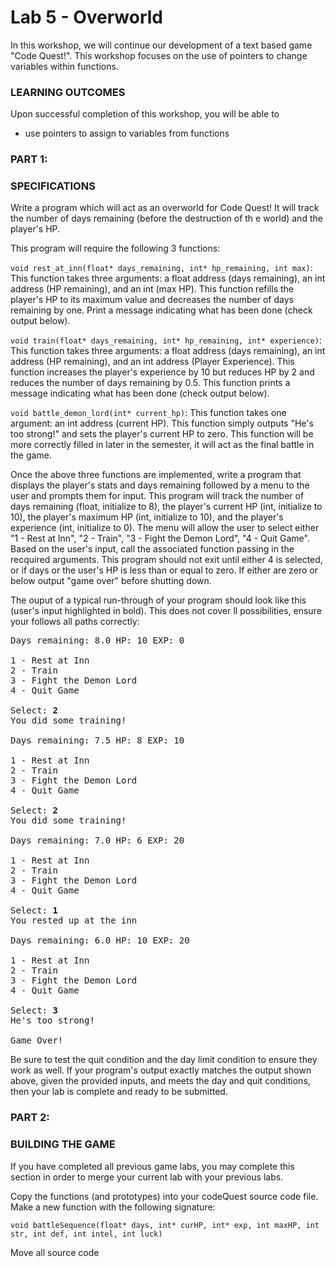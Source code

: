 # Lab 5 - Overworld

In this workshop, we will continue our development of a text based game "Code Quest!". This workshop focuses on the use of pointers to change variables within functions.

### LEARNING OUTCOMES

Upon successful completion of this workshop, you will be able to

- use pointers to assign to variables from functions

### PART 1:

### SPECIFICATIONS

Write a program which will act as an overworld for Code Quest! It will track the number of days remaining (before the destruction of th e world) and the player's HP.

This program will require the following 3 functions:

`void rest_at_inn(float* days_remaining, int* hp_remaining, int max)`: This function takes three arguments: a float address (days remaining), an int address (HP remaining), and an int (max HP). This function refills the player's HP to its maximum value and decreases the number of days remaining by one. Print a message indicating what has been done (check output below).

`void train(float* days_remaining, int* hp_remaining, int* experience)`: This function takes three arguments: a float address (days remaining), an int address (HP remaining), and an int address (Player Experience). This function increases the player's experience by 10 but reduces HP by 2 and reduces the number of days remaining by 0.5. This function prints a message indicating what has been done (check output below).

`void battle_demon_lord(int* current_hp)`: This function takes one argument: an int address (current HP). This function simply outputs "He's too strong!" and sets the player's current HP to zero. This function will be more correctly filled in later in the semester, it will act as the final battle in the game.

Once the above three functions are implemented, write a program that displays the player's stats and days remaining followed by a menu to the user and prompts them for input. This program will track the number of days remaining (float, initialize to 8), the player's current HP (int, initialize to 10), the player's maximum HP (int, initialize to 10), and the player's experience (int, initialize to 0). The menu will allow the user to select either "1 - Rest at Inn", "2 - Train", "3 - Fight the Demon Lord", "4 - Quit Game". Based on the user's input, call the associated function passing in the recquired arguments. This program should not exit until either 4 is selected, or if days or the user's HP is less than or equal to zero. If either are zero or below output "game over" before shutting down.

The ouput of a typical run-through of your program should look like this (user's input highlighted in bold). This does not cover ll possibilities, ensure your follows all paths correctly:

<pre>
Days remaining: 8.0 HP: 10 EXP: 0

1 - Rest at Inn
2 - Train
3 - Fight the Demon Lord
4 - Quit Game

Select: <b>2</b>
You did some training!

Days remaining: 7.5 HP: 8 EXP: 10

1 - Rest at Inn
2 - Train
3 - Fight the Demon Lord
4 - Quit Game

Select: <b>2</b>
You did some training!

Days remaining: 7.0 HP: 6 EXP: 20

1 - Rest at Inn
2 - Train
3 - Fight the Demon Lord
4 - Quit Game

Select: <b>1</b>
You rested up at the inn

Days remaining: 6.0 HP: 10 EXP: 20

1 - Rest at Inn
2 - Train
3 - Fight the Demon Lord
4 - Quit Game

Select: <b>3</b>
He's too strong!

Game Over!
</pre>

Be sure to test the quit condition and the day limit condition to ensure they work as well. If your program's output exactly matches the output shown above, given the provided inputs, and meets the day and quit conditions, then your lab is complete and ready to be submitted.

### PART 2:

### BUILDING THE GAME

If you have completed all previous game labs, you may complete this section in order to merge your current lab with your previous labs.

Copy the functions (and prototypes) into your codeQuest source code file. Make a new function with the following signature:

`void battleSequence(float* days, int* curHP, int* exp, int maxHP, int str, int def, int intel, int luck)`

Move all source code 

